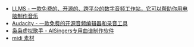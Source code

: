 - [LLMS - 一款免费的、开源的、跨平台的数字音频工作站，它可以帮助你用电脑制作音乐](https://lmms.io/)
- [Audacity - 一款免费的开源音频编辑器和录音工具](https://www.audacityteam.org/post-download/)
- [袅袅虚拟歌手 - AISingers专用曲谱制作软件](http://www.aisingers.com/ai/editor/)
- [midi 素材](https://www.bilibili.com/opus/372436199292074229)
